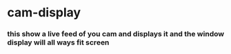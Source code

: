 # cam-display
<h3>this show a live feed of you cam and displays it and the window display will all ways fit screen</h3>
